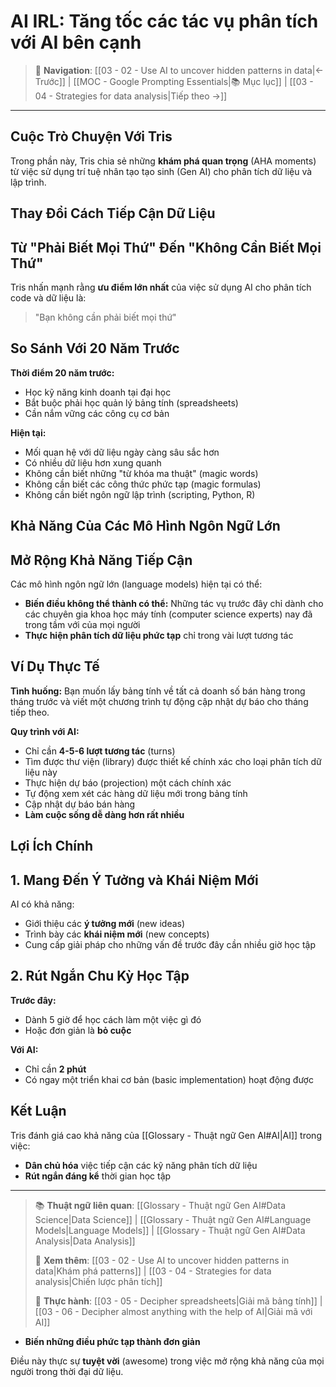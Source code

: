 # AI IRL: Tăng tốc các tác vụ phân tích với AI bên cạnh

> 🧭 **Navigation**: [[03 - 02 - Use AI to uncover hidden patterns in data|← Trước]] | [[MOC - Google Prompting Essentials|📚 Mục lục]] | [[03 - 04 - Strategies for data analysis|Tiếp theo →]]

---

## Cuộc Trò Chuyện Với Tris

Trong phần này, Tris chia sẻ những **khám phá quan trọng** (AHA moments) từ việc sử dụng trí tuệ nhân tạo tạo sinh (Gen AI) cho phân tích dữ liệu và lập trình.

## Thay Đổi Cách Tiếp Cận Dữ Liệu

## Từ "Phải Biết Mọi Thứ" Đến "Không Cần Biết Mọi Thứ"

Tris nhấn mạnh rằng **ưu điểm lớn nhất** của việc sử dụng AI cho phân tích code và dữ liệu là:

> "Bạn không cần phải biết mọi thứ"

## So Sánh Với 20 Năm Trước

**Thời điểm 20 năm trước:**

- Học kỹ năng kinh doanh tại đại học
- Bắt buộc phải học quản lý bảng tính (spreadsheets)
- Cần nắm vững các công cụ cơ bản

**Hiện tại:**

- Mối quan hệ với dữ liệu ngày càng sâu sắc hơn
- Có nhiều dữ liệu hơn xung quanh
- Không cần biết những "từ khóa ma thuật" (magic words)
- Không cần biết các công thức phức tạp (magic formulas)
- Không cần biết ngôn ngữ lập trình (scripting, Python, R)

## Khả Năng Của Các Mô Hình Ngôn Ngữ Lớn

## Mở Rộng Khả Năng Tiếp Cận

Các mô hình ngôn ngữ lớn (language models) hiện tại có thể:

- **Biến điều không thể thành có thể:** Những tác vụ trước đây chỉ dành cho các chuyên gia khoa học máy tính (computer science experts) nay đã trong tầm với của mọi người
- **Thực hiện phân tích dữ liệu phức tạp** chỉ trong vài lượt tương tác

## Ví Dụ Thực Tế

**Tình huống:** Bạn muốn lấy bảng tính về tất cả doanh số bán hàng trong tháng trước và viết một chương trình tự động cập nhật dự báo cho tháng tiếp theo.

**Quy trình với AI:**

- Chỉ cần **4-5-6 lượt tương tác** (turns)
- Tìm được thư viện (library) được thiết kế chính xác cho loại phân tích dữ liệu này
- Thực hiện dự báo (projection) một cách chính xác
- Tự động xem xét các hàng dữ liệu mới trong bảng tính
- Cập nhật dự báo bán hàng
- **Làm cuộc sống dễ dàng hơn rất nhiều**

## Lợi Ích Chính

## 1. Mang Đến Ý Tưởng và Khái Niệm Mới

AI có khả năng:

- Giới thiệu các **ý tưởng mới** (new ideas)
- Trình bày các **khái niệm mới** (new concepts)
- Cung cấp giải pháp cho những vấn đề trước đây cần nhiều giờ học tập

## 2. Rút Ngắn Chu Kỳ Học Tập

**Trước đây:**

- Dành 5 giờ để học cách làm một việc gì đó
- Hoặc đơn giản là **bỏ cuộc**

**Với AI:**

- Chỉ cần **2 phút**
- Có ngay một triển khai cơ bản (basic implementation) hoạt động được

## Kết Luận

Tris đánh giá cao khả năng của [[Glossary - Thuật ngữ Gen AI#AI|AI]] trong việc:

- **Dân chủ hóa** việc tiếp cận các kỹ năng phân tích dữ liệu
- **Rút ngắn đáng kể** thời gian học tập

---

> 📚 **Thuật ngữ liên quan**: [[Glossary - Thuật ngữ Gen AI#Data Science|Data Science]] | [[Glossary - Thuật ngữ Gen AI#Language Models|Language Models]] | [[Glossary - Thuật ngữ Gen AI#Data Analysis|Data Analysis]]
>
> 🔗 **Xem thêm**: [[03 - 02 - Use AI to uncover hidden patterns in data|Khám phá patterns]] | [[03 - 04 - Strategies for data analysis|Chiến lược phân tích]]
>
> 🎯 **Thực hành**: [[03 - 05 - Decipher spreadsheets|Giải mã bảng tính]] | [[03 - 06 - Decipher almost anything with the help of AI|Giải mã với AI]]

- **Biến những điều phức tạp thành đơn giản**

Điều này thực sự **tuyệt vời** (awesome) trong việc mở rộng khả năng của mọi người trong thời đại dữ liệu.
